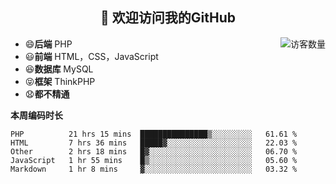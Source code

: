 <h2 align="center">👋 欢迎访问我的GitHub</h2>


<img align='right' src="https://profile-counter.glitch.me/declandragon/count.svg" alt="访客数量"/>

- 😄**后端** PHP
- 😃**前端** HTML，CSS，JavaScript
- 😆**数据库** MySQL
- 😝**框架** ThinkPHP
- 😧**都不精通**



**本周编码时长**

<!--START_SECTION:waka-->
```text
PHP          21 hrs 15 mins  ███████████████▒░░░░░░░░░   61.61 % 
HTML         7 hrs 36 mins   █████▓░░░░░░░░░░░░░░░░░░░   22.03 % 
Other        2 hrs 18 mins   █▓░░░░░░░░░░░░░░░░░░░░░░░   06.70 % 
JavaScript   1 hr 55 mins    █▒░░░░░░░░░░░░░░░░░░░░░░░   05.60 % 
Markdown     1 hr 8 mins     ▓░░░░░░░░░░░░░░░░░░░░░░░░   03.32 % 
```
<!--END_SECTION:waka-->



<!--
**declandragon/declandragon** is a ✨ _special_ ✨ repository because its `README.md` (this file) appears on your GitHub profile.

Here are some ideas to get you started:

- 🔭 I’m currently working on ...
- 🌱 I’m currently learning ...
- 👯 I’m looking to collaborate on ...
- 🤔 I’m looking for help with ...
- 💬 Ask me about ...
- 📫 How to reach me: ...
- 😄 Pronouns: ...
- ⚡ Fun fact: ...
-->
